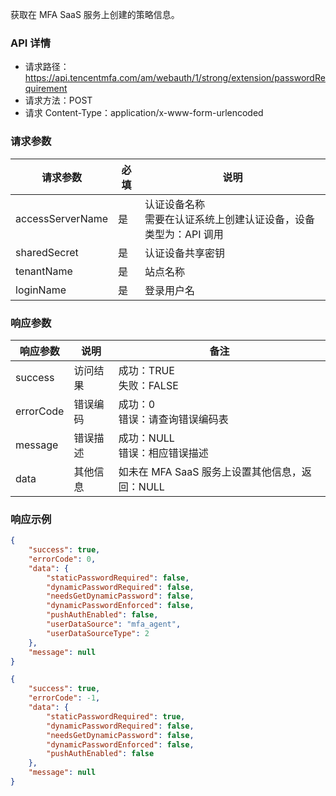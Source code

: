获取在 MFA SaaS 服务上创建的策略信息。

### API 详情
- 请求路径：https://api.tencentmfa.com/am/webauth/1/strong/extension/passwordRequirement
- 请求方法：POST
- 请求 Content-Type：application/x-www-form-urlencoded


### 请求参数
| 请求参数 | 必填 | 说明 |
| ---- | ---- | ---- | 
| accessServerName | 是 | 认证设备名称<br>需要在认证系统上创建认证设备，设备类型为：API 调用 |
| sharedSecret | 是 | 认证设备共享密钥 |
| tenantName | 是 | 站点名称 |
| loginName | 是 | 登录用户名 |

### 响应参数
 | 响应参数 | 说明 | 备注 |
| ---- | ---- | ---- |
| success | 访问结果 | 成功：TRUE<br>失败：FALSE |
| errorCode | 错误编码 | 成功：0<br>错误：请查询错误编码表 |
| message | 错误描述 | 成功：NULL<br>错误：相应错误描述 |
| data | 其他信息 | 如未在 MFA SaaS 服务上设置其他信息，返回：NULL |

### 响应示例
```json
{
    "success": true,
    "errorCode": 0,
    "data": {
        "staticPasswordRequired": false,
        "dynamicPasswordRequired": false,
        "needsGetDynamicPassword": false,
        "dynamicPasswordEnforced": false,
        "pushAuthEnabled": false,
        "userDataSource": "mfa_agent",
        "userDataSourceType": 2
    },
    "message": null
}
```
```json
{
    "success": true,
    "errorCode": -1,
    "data": {
        "staticPasswordRequired": true,
        "dynamicPasswordRequired": false,
        "needsGetDynamicPassword": false,
        "dynamicPasswordEnforced": false,
        "pushAuthEnabled": false
    },
    "message": null
}
```
